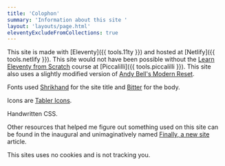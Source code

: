 ```yaml
---
title: 'Colophon'
summary: 'Information about this site '
layout: 'layouts/page.html'
eleventyExcludeFromCollections: true
---
```

This site is made with [Eleventy]({{ tools.11ty }}) and hosted at [Netlify]({{ tools.netlify }}). This site would not have been possible without the [Learn Eleventy from Scratch](https://piccalil.li/course/learn-eleventy-from-scratch/) course at [Piccalilli]({{ tools.piccalilli }}). This site also uses a slightly modified version of [Andy Bell's Modern Reset](https://github.com/hankchizljaw/modern-css-reset).

Fonts used [Shrikhand](https://fonts.google.com/specimen/Shrikhand) for the site title and [Bitter](https://fonts.google.com/specimen/Bitter) for the body.

Icons are [Tabler Icons](https://tablericons.com/).

Handwritten CSS.

Other resources that helped me figure out something used on this site can be found in the inaugural and unimaginatively named [Finally, a new site](/articles/finally-a-new-site/#thank-you-one-and-all) article.

This sites uses no cookies and is not tracking you.
